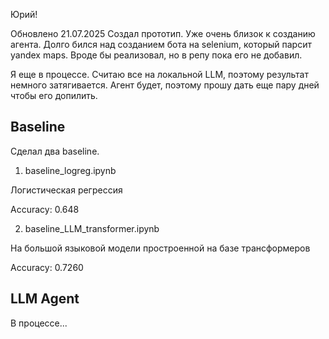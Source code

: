 Юрий!

Обновлено 21.07.2025
Создал прототип. Уже очень близок к созданию агента.
Долго бился над созданием бота на selenium, который парсит yandex maps. Вроде бы реализовал, но в репу пока его не добавил.

Я еще в процессе.
Считаю все на локальной LLM, поэтому результат немного затягивается.
Агент будет, поэтому прошу дать еще пару дней чтобы его допилить.


## Baseline

Сделал два baseline.

1.  baseline_logreg.ipynb

Логистическая регрессия

Accuracy: 0.648


2. baseline_LLM_transformer.ipynb

На большой языковой модели простроенной на базе трансформеров

Accuracy: 0.7260


## LLM Agent

В процессе...